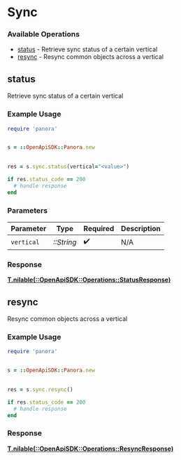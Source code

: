 # Sync


### Available Operations

* [status](#status) - Retrieve sync status of a certain vertical
* [resync](#resync) - Resync common objects across a vertical

## status

Retrieve sync status of a certain vertical

### Example Usage

```ruby
require 'panora'


s = ::OpenApiSDK::Panora.new

    
res = s.sync.status(vertical="<value>")

if res.status_code == 200
  # handle response
end

```

### Parameters

| Parameter          | Type               | Required           | Description        |
| ------------------ | ------------------ | ------------------ | ------------------ |
| `vertical`         | *::String*         | :heavy_check_mark: | N/A                |


### Response

**[T.nilable(::OpenApiSDK::Operations::StatusResponse)](../../models/operations/statusresponse.md)**


## resync

Resync common objects across a vertical

### Example Usage

```ruby
require 'panora'


s = ::OpenApiSDK::Panora.new

    
res = s.sync.resync()

if res.status_code == 200
  # handle response
end

```


### Response

**[T.nilable(::OpenApiSDK::Operations::ResyncResponse)](../../models/operations/resyncresponse.md)**


